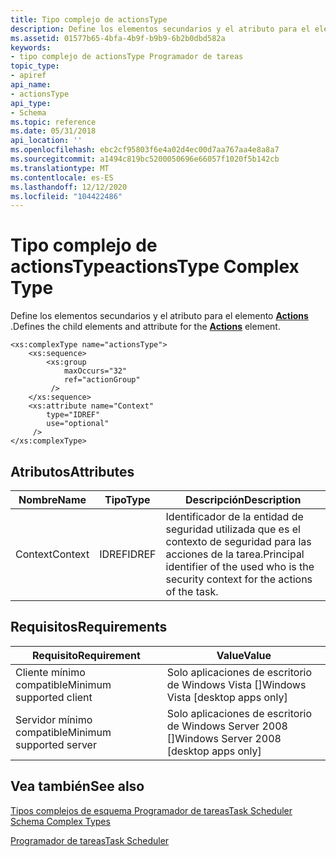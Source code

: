 ```yaml
---
title: Tipo complejo de actionsType
description: Define los elementos secundarios y el atributo para el elemento actions.
ms.assetid: 01577b65-4bfa-4b9f-b9b9-6b2b0dbd582a
keywords:
- tipo complejo de actionsType Programador de tareas
topic_type:
- apiref
api_name:
- actionsType
api_type:
- Schema
ms.topic: reference
ms.date: 05/31/2018
api_location: ''
ms.openlocfilehash: ebc2cf95803f6e4a02d4ec00d7aa767aa4e8a8a7
ms.sourcegitcommit: a1494c819bc5200050696e66057f1020f5b142cb
ms.translationtype: MT
ms.contentlocale: es-ES
ms.lasthandoff: 12/12/2020
ms.locfileid: "104422486"
---
```

# <a name="actionstype-complex-type"></a><span data-ttu-id="f4052-104">Tipo complejo de actionsType</span><span class="sxs-lookup"><span data-stu-id="f4052-104">actionsType Complex Type</span></span>

<span data-ttu-id="f4052-105">Define los elementos secundarios y el atributo para el elemento [**Actions**](taskschedulerschema-actions-tasktype-element.md) .</span><span class="sxs-lookup"><span data-stu-id="f4052-105">Defines the child elements and attribute for the [**Actions**](taskschedulerschema-actions-tasktype-element.md) element.</span></span>

``` syntax
<xs:complexType name="actionsType">
    <xs:sequence>
        <xs:group
            maxOccurs="32"
            ref="actionGroup"
         />
    </xs:sequence>
    <xs:attribute name="Context"
        type="IDREF"
        use="optional"
     />
</xs:complexType>
```

## <a name="attributes"></a><span data-ttu-id="f4052-106">Atributos</span><span class="sxs-lookup"><span data-stu-id="f4052-106">Attributes</span></span>



| <span data-ttu-id="f4052-107">Nombre</span><span class="sxs-lookup"><span data-stu-id="f4052-107">Name</span></span>    | <span data-ttu-id="f4052-108">Tipo</span><span class="sxs-lookup"><span data-stu-id="f4052-108">Type</span></span>  | <span data-ttu-id="f4052-109">Descripción</span><span class="sxs-lookup"><span data-stu-id="f4052-109">Description</span></span>                                                                                          |
|---------|-------|------------------------------------------------------------------------------------------------------|
| <span data-ttu-id="f4052-110">Context</span><span class="sxs-lookup"><span data-stu-id="f4052-110">Context</span></span> | <span data-ttu-id="f4052-111">IDREF</span><span class="sxs-lookup"><span data-stu-id="f4052-111">IDREF</span></span> | <span data-ttu-id="f4052-112">Identificador de la entidad de seguridad utilizada que es el contexto de seguridad para las acciones de la tarea.</span><span class="sxs-lookup"><span data-stu-id="f4052-112">Principal identifier of the used who is the security context for the actions of the task.</span></span><br/> |



## <a name="requirements"></a><span data-ttu-id="f4052-113">Requisitos</span><span class="sxs-lookup"><span data-stu-id="f4052-113">Requirements</span></span>



| <span data-ttu-id="f4052-114">Requisito</span><span class="sxs-lookup"><span data-stu-id="f4052-114">Requirement</span></span> | <span data-ttu-id="f4052-115">Value</span><span class="sxs-lookup"><span data-stu-id="f4052-115">Value</span></span> |
|-------------------------------------|------------------------------------------------------|
| <span data-ttu-id="f4052-116">Cliente mínimo compatible</span><span class="sxs-lookup"><span data-stu-id="f4052-116">Minimum supported client</span></span><br/> | <span data-ttu-id="f4052-117">Solo aplicaciones de escritorio de Windows Vista \[\]</span><span class="sxs-lookup"><span data-stu-id="f4052-117">Windows Vista \[desktop apps only\]</span></span><br/>       |
| <span data-ttu-id="f4052-118">Servidor mínimo compatible</span><span class="sxs-lookup"><span data-stu-id="f4052-118">Minimum supported server</span></span><br/> | <span data-ttu-id="f4052-119">Solo aplicaciones de escritorio de Windows Server 2008 \[\]</span><span class="sxs-lookup"><span data-stu-id="f4052-119">Windows Server 2008 \[desktop apps only\]</span></span><br/> |



## <a name="see-also"></a><span data-ttu-id="f4052-120">Vea también</span><span class="sxs-lookup"><span data-stu-id="f4052-120">See also</span></span>

<dl> <dt>

[<span data-ttu-id="f4052-121">Tipos complejos de esquema Programador de tareas</span><span class="sxs-lookup"><span data-stu-id="f4052-121">Task Scheduler Schema Complex Types</span></span>](task-scheduler-schema-complex-types.md)
</dt> <dt>

[<span data-ttu-id="f4052-122">Programador de tareas</span><span class="sxs-lookup"><span data-stu-id="f4052-122">Task Scheduler</span></span>](task-scheduler-start-page.md)
</dt> </dl>

 

 





